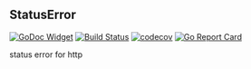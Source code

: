## StatusError

[![GoDoc Widget](https://godoc.org/github.com/go-courier/status_error?status.svg)](https://godoc.org/github.com/go-courier/status_error)
[![Build Status](https://travis-ci.org/go-courier/status_error.svg?branch=master)](https://travis-ci.org/go-courier/status_error)
[![codecov](https://codecov.io/gh/go-courier/status_error/branch/master/graph/badge.svg)](https://codecov.io/gh/go-courier/status_error)
[![Go Report Card](https://goreportcard.com/badge/github.com/go-courier/status_error)](https://goreportcard.com/report/github.com/go-courier/status_error)


status error for http
